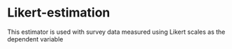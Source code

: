 # Likert-estimation
This estimator is used with survey data measured using Likert scales as the dependent variable
